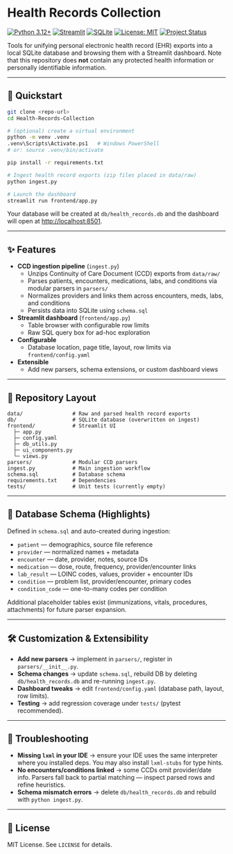 # Health Records Collection

[![Python 3.12+](https://img.shields.io/badge/python-3.12+-blue.svg)](https://www.python.org/downloads/release/python-3120/)
[![Streamlit](https://img.shields.io/badge/Streamlit-dashboard-ff4b4b.svg?logo=streamlit)](https://streamlit.io)
[![SQLite](https://img.shields.io/badge/SQLite-database-07405e.svg?logo=sqlite)](https://www.sqlite.org)
[![License: MIT](https://img.shields.io/badge/License-MIT-green.svg)](LICENSE)
[![Project Status](https://img.shields.io/badge/status-in%20progress-yellow.svg)](#)

Tools for unifying personal electronic health record (EHR) exports into a local SQLite database and browsing them with a Streamlit dashboard. Note that this repository does **not** contain any protected health information or personally identifiable information.

---

## 🚀 Quickstart

```bash
git clone <repo-url>
cd Health-Records-Collection

# (optional) create a virtual environment
python -m venv .venv
.venv\Scripts\Activate.ps1   # Windows PowerShell
# or: source .venv/bin/activate

pip install -r requirements.txt

# Ingest health record exports (zip files placed in data/raw)
python ingest.py

# Launch the dashboard
streamlit run frontend/app.py
```

Your database will be created at `db/health_records.db` and the dashboard will open at [http://localhost:8501](http://localhost:8501).

---

## ✨ Features

- **CCD ingestion pipeline** (`ingest.py`)
  - Unzips Continuity of Care Document (CCD) exports from `data/raw/`
  - Parses patients, encounters, medications, labs, and conditions via modular parsers in `parsers/`
  - Normalizes providers and links them across encounters, meds, labs, and conditions
  - Persists data into SQLite using `schema.sql`
- **Streamlit dashboard** (`frontend/app.py`)
  - Table browser with configurable row limits
  - Raw SQL query box for ad-hoc exploration
- **Configurable**
  - Database location, page title, layout, row limits via `frontend/config.yaml`
- **Extensible**
  - Add new parsers, schema extensions, or custom dashboard views

---

## 📂 Repository Layout

```
data/                # Raw and parsed health record exports
db/                  # SQLite database (overwritten on ingest)
frontend/            # Streamlit UI
  ├─ app.py
  ├─ config.yaml
  ├─ db_utils.py
  ├─ ui_components.py
  └─ views.py
parsers/             # Modular CCD parsers
ingest.py            # Main ingestion workflow
schema.sql           # Database schema
requirements.txt     # Dependencies
tests/               # Unit tests (currently empty)
```

---

## 🧱 Database Schema (Highlights)

Defined in `schema.sql` and auto-created during ingestion:

- `patient` — demographics, source file reference  
- `provider` — normalized names + metadata  
- `encounter` — date, provider, notes, source IDs  
- `medication` — dose, route, frequency, provider/encounter links  
- `lab_result` — LOINC codes, values, provider + encounter IDs  
- `condition` — problem list, provider/encounter, primary codes  
- `condition_code` — one-to-many codes per condition  

Additional placeholder tables exist (immunizations, vitals, procedures, attachments) for future parser expansion.

---

## 🛠️ Customization & Extensibility

- **Add new parsers** → implement in `parsers/`, register in `parsers/__init__.py`.  
- **Schema changes** → update `schema.sql`, rebuild DB by deleting `db/health_records.db` and re-running `ingest.py`.  
- **Dashboard tweaks** → edit `frontend/config.yaml` (database path, layout, row limits).  
- **Testing** → add regression coverage under `tests/` (pytest recommended).

---

## 🐞 Troubleshooting

- **Missing `lxml` in your IDE** → ensure your IDE uses the same interpreter where you installed deps. You may also install `lxml-stubs` for type hints.  
- **No encounters/conditions linked** → some CCDs omit provider/date info. Parsers fall back to partial matching — inspect parsed rows and refine heuristics.  
- **Schema mismatch errors** → delete `db/health_records.db` and rebuild with `python ingest.py`.  

---

## 📜 License

MIT License. See `LICENSE` for details.
